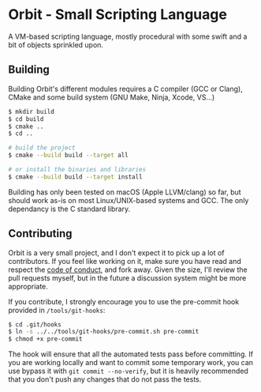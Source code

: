 # Orbit - Small Scripting Language

A VM-based scripting language, mostly procedural with some swift and a bit of 
objects sprinkled upon.

## Building

Building Orbit's different modules requires a C compiler (GCC or Clang), CMake
and some build system (GNU Make, Ninja, Xcode, VS...)

````bash
$ mkdir build
$ cd build
$ cmake ..
$ cd ..

# build the project
$ cmake --build build --target all

# or install the binaries and libraries
$ cmake --build build --target install
````

Building has only been tested on macOS (Apple LLVM/clang) so far, but should
work as-is on most Linux/UNIX-based systems and GCC. The only dependancy is the
C standard library.

## Contributing

Orbit is a very small project, and I don't expect it to pick up a lot of
contributors. If you feel like working on it, make sure you have read and
respect the [code of conduct][2], and fork away. Given the size, I'll review
the pull requests myself, but in the future a discussion system might be more
appropriate.

If you contribute, I strongly encourage you to use the pre-commit hook provided
in `/tools/git-hooks`:

````bash
$ cd .git/hooks
$ ln -s ../../tools/git-hooks/pre-commit.sh pre-commit
$ chmod +x pre-commit
````

The hook will ensure that all the automated tests pass before committing. If you
are working locally and want to commit some temporary work, you can use bypass it
with `git commit --no-verify`, but it is heavily recommended that you don't push
any changes that do not pass the tests.

   [1]: http://www.throwtheswitch.org/unity/
   [2]: CODE_OF_CONDUCT.md
